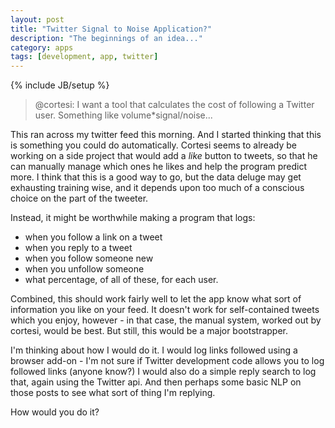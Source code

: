 ```yaml
---
layout: post
title: "Twitter Signal to Noise Application?"
description: "The beginnings of an idea..."
category: apps
tags: [development, app, twitter]
---
```

{% include JB/setup %}

> @cortesi: I want a tool that calculates the cost of following a Twitter user. Something like volume\*signal/noise...  

This ran across my twitter feed this morning. And I started thinking
that this is something you could do automatically. Cortesi seems to
already be working on a side project that would add a _like_ button to
tweets, so that he can manually manage which ones he likes and help the
program predict more. I think that this is a good way to go, but the
data deluge may get exhausting training wise, and it depends upon too
much of a conscious choice on the part of the tweeter.  

Instead, it might be worthwhile making a program that logs:  
 
 * when you follow a link on a tweet
 * when you reply to a tweet
 * when you follow someone new
 * when you unfollow someone
 * what percentage, of all of these, for each user.

Combined, this should work fairly well to let the app know what sort of
information you like on your feed. It doesn't work for self-contained
tweets which you enjoy, however - in that case, the manual system,
worked out by cortesi, would be best. But still, this would be a major
bootstrapper.

I'm thinking about how I would do it. I would log links followed using a
browser add-on - I'm not sure if Twitter development code allows you to
log followed links (anyone know?) I would also do a simple reply
search to log that, again using the Twitter api. And then perhaps some
basic NLP on those posts to see what sort of thing I'm replying. 

How would you do it? 
